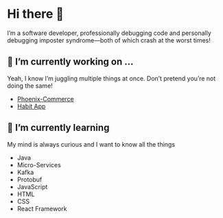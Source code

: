 # Hi there 👋

I’m a software developer, professionally debugging code and personally debugging imposter syndrome—both of which crash at the worst times!

## 🔭 I’m currently working on ...
Yeah, I know I’m juggling multiple things at once. Don’t pretend you’re not doing the same!
- [Phoenix-Commerce](https://github.com/ahmed-marzook/Phoenix-Commerce)
- [Habit App](https://github.com/ahmed-marzook/Habit-Pact)

## 🌱 I’m currently learning
My mind is always curious and I want to know all the things
- Java
- Micro-Services
- Kafka
- Protobuf
- JavaScript
- HTML
- CSS
- React Framework
<!--
**ahmed-marzook/ahmed-marzook** is a ✨ _special_ ✨ repository because its `README.md` (this file) appears on your GitHub profile.

Here are some ideas to get you started:

- 🔭 I’m currently working on ...
- 🌱 I’m currently learning ...
- 👯 I’m looking to collaborate on ...
- 🤔 I’m looking for help with ...
- 💬 Ask me about ...
- 📫 How to reach me: ...
- 😄 Pronouns: ...
- ⚡ Fun fact: ...
-->
